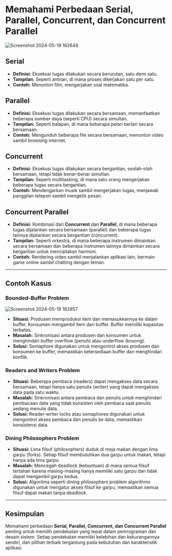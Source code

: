 
# Memahami Perbedaan Serial, Parallel, Concurrent, dan Concurrent Parallel

![Screenshot 2024-05-19 162648](https://github.com/rijalabbd/SysOP24-3123521019/assets/141767343/50ca59b8-5f35-46b6-aca4-fd258913e13f)

## Serial
- **Definisi:** Eksekusi tugas dilakukan secara berurutan, satu demi satu.
- **Tampilan:** Seperti antrian, di mana proses dikerjakan satu per satu.
- **Contoh:** Menonton film, mengerjakan soal matematika.

## Parallel
- **Definisi:** Eksekusi tugas dilakukan secara bersamaan, memanfaatkan beberapa sumber daya (seperti CPU) secara simultan.
- **Tampilan:** Seperti balapan, di mana beberapa pelari berlari secara bersamaan.
- **Contoh:** Mengunduh beberapa file secara bersamaan, menonton video sambil browsing internet.

## Concurrent
- **Definisi:** Eksekusi tugas dilakukan secara bergantian, seolah-olah bersamaan, tetapi tidak benar-benar simultan.
- **Tampilan:** Seperti multitasking, di mana satu orang mengerjakan beberapa tugas secara bergantian.
- **Contoh:** Mendengarkan musik sambil mengerjakan tugas, menjawab panggilan telepon sambil mengetik pesan.

## Concurrent Parallel
- **Definisi:** Kombinasi dari **Concurrent** dan **Parallel**, di mana beberapa tugas dijalankan secara bersamaan (parallel) dan beberapa tugas lainnya dijalankan secara bergantian (concurrent).
- **Tampilan:** Seperti orkestra, di mana beberapa instrumen dimainkan secara bersamaan dan beberapa instrumen lainnya dimainkan secara bergantian untuk menciptakan harmoni.
- **Contoh:** Rendering video sambil menjalankan aplikasi lain, bermain game online sambil chatting dengan teman.

---

## Contoh Kasus

### Bounded-Buffer Problem
![Screenshot 2024-05-19 162857](https://github.com/rijalabbd/SysOP24-3123521019/assets/141767343/d873ae0b-f9e2-4548-a1f7-dbee647cfc1d)
- **Situasi:** Produsen memproduksi item dan memasukkannya ke dalam buffer. Konsumen mengambil item dari buffer. Buffer memiliki kapasitas terbatas.
- **Masalah:** Sinkronisasi antara produsen dan konsumen untuk menghindari buffer overflow (penuh) atau underflow (kosong).
- **Solusi:** Semaphore digunakan untuk mengontrol akses produsen dan konsumen ke buffer, memastikan ketersediaan buffer dan menghindari konflik.

### Readers and Writers Problem
- **Situasi:** Beberapa pembaca (readers) dapat mengakses data secara bersamaan, tetapi hanya satu penulis (writer) yang dapat mengakses data pada satu waktu.
- **Masalah:** Sinkronisasi antara pembaca dan penulis untuk menghindari pembacaan data yang tidak konsisten oleh pembaca saat penulis sedang menulis data.
- **Solusi:** Reader-writer locks atau semaphores digunakan untuk mengontrol akses pembaca dan penulis ke data, memastikan konsistensi data.

### Dining Philosophers Problem
- **Situasi:** Lima filsuf (philosophers) duduk di meja makan dengan lima garpu (forks). Setiap filsuf membutuhkan dua garpu untuk makan, tetapi hanya ada lima garpu.
- **Masalah:** Mencegah deadlock (kebuntuan) di mana semua filsuf tertahan karena masing-masing hanya memiliki satu garpu dan tidak dapat mengambil garpu kedua.
- **Solusi:** Algoritma seperti dining philosophers problem algorithms digunakan untuk mengatur akses filsuf ke garpu, memastikan semua filsuf dapat makan tanpa deadlock.

---

## Kesimpulan
Memahami perbedaan **Serial, Parallel, Concurrent, dan Concurrent Parallel** penting untuk memilih pendekatan yang tepat dalam pemrograman dan desain sistem. Setiap pendekatan memiliki kelebihan dan kekurangannya sendiri, dan pilihan terbaik tergantung pada kebutuhan dan karakteristik aplikasi.

